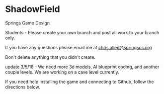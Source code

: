 # ShadowField
Springs Game Design

Students - Please create your own branch and post all work to your branch only.

If you have any questions please email me at chris.allen@springscs.org

Don't delete anything that you didn't create.

update 3/5/18 - We need more 3d models, AI blueprint coding, and another couple levels. We are working on a cave level currently.

If you need help installing the game and connecting to Github, follow the directions below.
<script src="https://gist.github.com/Chris123d/33643c3b0a9949b5d44e4466e3d2ac88.js"></script>
